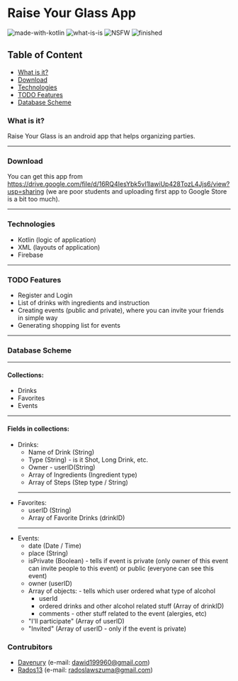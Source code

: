 # Raise Your Glass App

![made-with-kotlin](https://img.shields.io/badge/Main%20language-Kotlin-orange) ![what-is-is](https://img.shields.io/badge/What%20is%20it-Android%20App-green) ![NSFW](https://img.shields.io/badge/NSFW-+18%20/%20+21:%20Alcohol-informational) ![finished](https://img.shields.io/badge/finished-First%20version-informational)

## Table of Content
* [What is it?](#what-is-it)
* [Download](#download)
* [Technologies](#technologies)
* [TODO Features](#todo-features)
* [Database Scheme](#database-scheme)

### What is it?
Raise Your Glass is an android app that helps organizing parties.

---

### Download
You can get this app from https://drive.google.com/file/d/16RQ4IesYbk5vI1lawiUp428TozL4Jjs6/view?usp=sharing (we are poor students and uploading first app to Google Store is a bit too much).

---

### Technologies
* Kotlin (logic of application)
* XML (layouts of application)
* Firebase

---

### TODO Features
* Register and Login
* List of drinks with ingredients and instruction
* Creating events (public and private), where you can invite your friends in simple way
* Generating shopping list for events

---

### Database Scheme
---
#### Collections:
  * Drinks
  * Favorites
  * Events
---
 
#### Fields in collections:

  * Drinks:
    * Name of Drink (String)
    * Type (String) - is it Shot, Long Drink, etc.
    * Owner - userID(String)
    * Array of Ingredients (Ingredient type)
    * Array of Steps (Step type / String)
    ---
  * Favorites:
    * userID (String)
    * Array of Favorite Drinks (drinkID)
    ---
  * Events:
    * date (Date / Time)
    * place (String)
    * isPrivate (Boolean) - tells if event is private (only owner of this event can invite people to this event) or public (everyone can see this event)
    * owner (userID)
    * Array of objects: - tells which user ordered what type of alcohol
      * userId
      * ordered drinks and other alcohol related stuff (Array of drinkID)
      * comments - other stuff related to the event (alergies, etc)
    * "I'll participate" (Array of userID)
    * "Invited" (Array of userID - only if the event is private)
    
### Contrubitors
* [Davenury](https://github.com/Davenury) (e-mail: dawid199960@gmail.com)
* [Rados13](https://github.com/Rados13) (e-mail: radoslawszuma@gmail.com)
